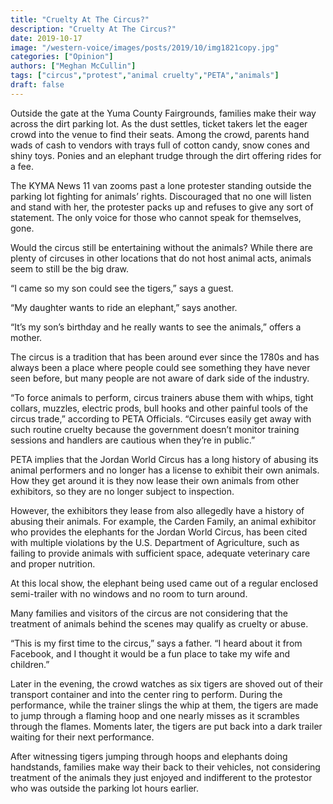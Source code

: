 ```yaml
---
title: "Cruelty At The Circus?"
description: "Cruelty At The Circus?"
date: 2019-10-17
image: "/western-voice/images/posts/2019/10/img1821copy.jpg"
categories: ["Opinion"]
authors: ["Meghan McCullin"]
tags: ["circus","protest","animal cruelty","PETA","animals"]
draft: false
---
```

Outside the gate at the Yuma County Fairgrounds, families make their way across the dirt parking lot. As the dust settles, ticket takers let the eager crowd into the venue to find their seats. Among the crowd, parents hand wads of cash to vendors with trays full of cotton candy, snow cones and shiny toys. Ponies and an elephant trudge through the dirt offering rides for a fee.

The KYMA News 11 van zooms past a lone protester standing outside the parking lot fighting for animals’ rights. Discouraged that no one will listen and stand with her, the protester packs up and refuses to give any sort of statement. The only voice for those who cannot speak for themselves, gone.

Would the circus still be entertaining without the animals? While there are plenty of circuses in other locations that do not host animal acts, animals seem to still be the big draw.

“I came so my son could see the tigers,” says a guest.

“My daughter wants to ride an elephant,” says another.

“It’s my son’s birthday and he really wants to see the animals,” offers a mother.

The circus is a tradition that has been around ever since the 1780s and has always been a place where people could see something they have never seen before, but many people are not aware of dark side of the industry.

“To force animals to perform, circus trainers abuse them with whips, tight collars, muzzles, electric prods, bull hooks and other painful tools of the circus trade,” according to PETA Officials. “Circuses easily get away with such routine cruelty because the government doesn’t monitor training sessions and handlers are cautious when they’re in public.”

PETA implies that the Jordan World Circus has a long history of abusing its animal performers and no longer has a license to exhibit their own animals. How they get around it is they now lease their own animals from other exhibitors, so they are no longer subject to inspection.

However, the exhibitors they lease from also allegedly have a history of abusing their animals. For example, the Carden Family, an animal exhibitor who provides the elephants for the Jordan World Circus, has been cited with multiple violations by the U.S. Department of Agriculture, such as failing to provide animals with sufficient space, adequate veterinary care and proper nutrition.

At this local show, the elephant being used came out of a regular enclosed semi-trailer with no windows and no room to turn around.

Many families and visitors of the circus are not considering that the treatment of animals behind the scenes may qualify as cruelty or abuse.

“This is my first time to the circus,” says a father. “I heard about it from Facebook, and I thought it would be a fun place to take my wife and children.”

Later in the evening, the crowd watches as six tigers are shoved out of their transport container and into the center ring to perform. During the performance, while the trainer slings the whip at them, the tigers are made to jump through a flaming hoop and one nearly misses as it scrambles through the flames. Moments later, the tigers are put back into a dark trailer waiting for their next performance.

After witnessing tigers jumping through hoops and elephants doing handstands, families make way their back to their vehicles, not considering treatment of the animals they just enjoyed and indifferent to the protestor who was outside the parking lot hours earlier.